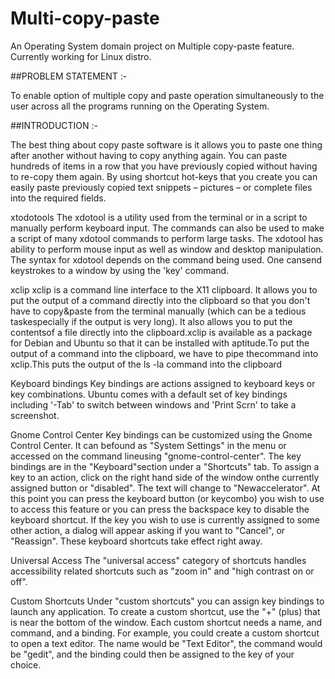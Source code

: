# Multi-copy-paste
An Operating System domain project on Multiple copy-paste feature. Currently working for Linux distro.

##PROBLEM STATEMENT :-

To enable option of multiple copy and paste operation simultaneously to the user across all the programs running on the Operating System.

##INTRODUCTION :-

The best thing about copy paste software is it allows you to paste one thing after another without having to copy anything again. You can paste hundreds of items in a row that you have previously copied without having to re-copy them again. By using shortcut hot-keys that you create you can easily paste previously copied text snippets – pictures – or complete files into the required fields.

xtodotools 
The xdotool is a utility used from the terminal or in a script to manually perform keyboard input. The commands can also be used to make a script of many xdotool commands to perform large tasks. The xdotool has ability to perform mouse input as well as window and desktop manipulation. The syntax for xdotool depends on the command being used. One cansend keystrokes to a window by using the 'key' command.

xclip
xclip is a command line interface to the X11 clipboard. It allows you to put the output of a command directly into the clipboard so that you don't have to copy&paste from the terminal manually (which can be a tedious taskespecially if the output is very long). It also allows you to put the contentsof a file directly into the clipboard.xclip is available as a package for Debian and Ubuntu so that it can be installed with aptitude.To put the output of a command into the clipboard, we have to pipe thecommand into xclip.This puts the output of the ls -la command into the clipboard

Keyboard bindings
Key bindings are actions assigned to keyboard keys or key combinations. Ubuntu comes with a default set of key bindings including '<Alt>-Tab' to switch between windows and 'Print Scrn' to take a screenshot.

Gnome Control Center
Key bindings can be customized using the Gnome Control Center. It can befound as "System Settings" in the menu or accessed on the command lineusing "gnome-control-center". The key bindings are in the "Keyboard"section under a "Shortcuts" tab. To assign a key to an action, click on the right hand side of the window onthe currently assigned button or "disabled". The text will change to "Newaccelerator". At this point you can press the keyboard button (or keycombo) you wish to use to access this feature or you can press the backspace key to disable the keyboard shortcut. If the key you wish to use is currently assigned to some other action, a dialog will appear asking if you want to "Cancel", or "Reassign". These keyboard shortcuts take effect right away.

Universal Access
The "universal access" category of shortcuts handles accessibility related shortcuts such as "zoom in" and "high contrast on or off".

Custom Shortcuts
Under "custom shortcuts" you can assign key bindings to launch any application. To create a custom shortcut, use the "+" (plus) that is near the bottom of the window. Each custom shortcut needs a name, and command, and a binding. 
For example, you could create a custom shortcut to open a text editor. The name would be "Text Editor", the command would be "gedit", and the binding could then be assigned to the key of your choice.
